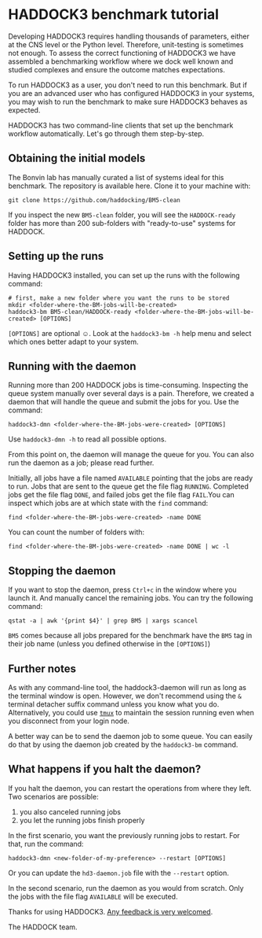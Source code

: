 # HADDOCK3 benchmark tutorial

Developing HADDOCK3 requires handling thousands of parameters, either at
the CNS level or the Python level. Therefore, unit-testing is sometimes
not enough. To assess the correct functioning of HADDOCK3 we have
assembled a benchmarking workflow where we dock well known and studied
complexes and ensure the outcome matches expectations.

To run HADDOCK3 as a user, you don't need to run this benchmark. But if
you are an advanced user who has configured HADDOCK3 in your systems,
you may wish to run the benchmark to make sure HADDOCK3 behaves as
expected.

HADDOCK3 has two command-line clients that set up the benchmark workflow
automatically. Let's go through them step-by-step.

## Obtaining the initial models

The Bonvin lab has manually curated a list of systems ideal for this
benchmark. The repository is available here. Clone it to your machine
with:

`git clone https://github.com/haddocking/BM5-clean`

If you inspect the new `BM5-clean` folder, you will see the
`HADDOCK-ready` folder has more than 200 sub-folders with "ready-to-use"
systems for HADDOCK.

## Setting up the runs

Having HADDOCK3 installed, you can set up the runs with the following
command:

```
# first, make a new folder where you want the runs to be stored
mkdir <folder-where-the-BM-jobs-will-be-created>
haddock3-bm BM5-clean/HADDOCK-ready <folder-where-the-BM-jobs-will-be-created> [OPTIONS]
```

`[OPTIONS]` are optional :relaxed:. Look at the `haddock3-bm -h` help
menu and select which ones better adapt to your system.

## Running with the daemon

Running more than 200 HADDOCK jobs is time-consuming. Inspecting the
queue system manually over several days is a pain. Therefore, we created
a daemon that will handle the queue and submit the jobs for you. Use the
command:

`haddock3-dmn <folder-where-the-BM-jobs-were-created> [OPTIONS]`

Use `haddock3-dmn -h` to read all possible options.

From this point on, the daemon will manage the queue for you. You can
also run the daemon as a job; please read further.

Initially, all jobs have a file named `AVAILABLE` pointing that the jobs
are ready to run. Jobs that are sent to the queue get the file flag
`RUNNING`. Completed jobs get the file flag `DONE`, and failed jobs get
the file flag `FAIL`.You can inspect which jobs are at which state with
the `find` command:

`find <folder-where-the-BM-jobs-were-created> -name DONE`

You can count the number of folders with:

`find <folder-where-the-BM-jobs-were-created> -name DONE | wc -l`

## Stopping the daemon

If you want to stop the daemon, press `Ctrl+c` in the window where you
launch it. And manually cancel the remaining jobs. You can try the
following command:

`qstat -a | awk '{print $4}' | grep BM5 | xargs scancel`

`BM5` comes because all jobs prepared for the benchmark have the `BM5`
tag in their job name (unless you defined otherwise in the `[OPTIONS]`)

## Further notes

As with any command-line tool, the haddock3-daemon will run as long as
the terminal window is open. However, we don't recommend using the `&`
terminal detacher suffix command unless you know what you do.
Alternatively, you could use [`tmux`](https://github.com/tmux/tmux) to
maintain the session running even when you disconnect from your login
node.

A better way can be to send the daemon job to some queue. You can easily
do that by using the daemon job created by the `haddock3-bm` command.

## What happens if you halt the daemon?

If you halt the daemon, you can restart the operations from where they
left. Two scenarios are possible:

1. you also canceled running jobs
2. you let the running jobs finish properly

In the first scenario, you want the previously running jobs to restart.
For that, run the command:

`haddock3-dmn <new-folder-of-my-preference> --restart [OPTIONS]`

Or you can update the `hd3-daemon.job` file with the `--restart` option.

In the second scenario, run the daemon as you would from scratch. Only
the jobs with the file flag `AVAILABLE` will be executed.

Thanks for using HADDOCK3. [Any feedback is very
welcomed](https://github.com/haddocking/haddock3/issues).

The HADDOCK team.
